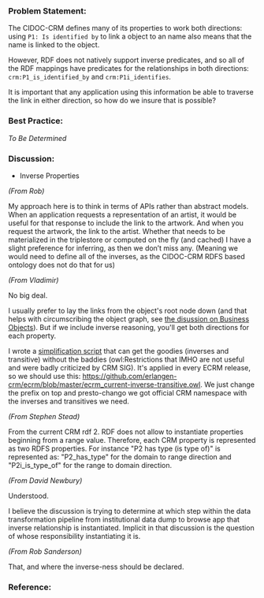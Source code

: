 ### Problem Statement:

The CIDOC-CRM defines many of its properties to work both directions: using `P1: Is identified by` to link a object to an name also means that the name is linked to the object.

However, RDF does not natively support inverse predicates, and so all of the RDF mappings have predicates for the relationships in both directions:  `crm:P1_is_identified_by` and `crm:P1i_identifies`.

It is important that any application using this information be able to traverse the link in either direction, so how do we insure that is possible?

### Best Practice:

*To Be Determined*

### Discussion:

* Inverse Properties

*(From Rob)*

My approach here is to think in terms of APIs rather than abstract models.  When an application requests a representation of an artist, it would be useful for that response to include the link to the artwork.  And when you request the artwork, the link to the artist.  Whether that needs to be materialized in the triplestore or computed on the fly (and cached) I have a slight preference for inferring, as then we don’t miss any.  (Meaning we would need to define all of the inverses, as the CIDOC-CRM RDFS based ontology does not do that for us)

*(From Vladimir)*

No big deal.

I usually prefer to lay the links from the object's root node down (and that helps with circumscribing the object graph, see [the disussion on Business Objects](#)).  But if we include inverse reasoning, you'll get both directions for each property.

I wrote a [simplification script](https://github.com/erlangen-crm/ecrm/blob/master/ecrm-simplify.xq) that can get the goodies (inverses and transitive) without the baddies (owl:Restrictions that IMHO are not useful and were badly criticized by CRM SIG).  It's applied in every ECRM release, so we should use this: <https://github.com/erlangen-crm/ecrm/blob/master/ecrm_current-inverse-transitive.owl>.  We just change the prefix on top and presto-chango we got official CRM  namespace with the inverses and transitives we need.


*(From Stephen Stead)*

From the current CRM rdf
2. RDF does not allow to instantiate properties beginning from a range value.
   Therefore, each CRM property is represented as two RDFS properties.
   For instance "P2 has type (is type of)" is represented as:
   "P2_has_type" for the domain to range direction and "P2i_is_type_of" for the range to domain direction.

*(From David Newbury)*

Understood. 

I believe the discussion is trying to determine at which step within the data transformation pipeline from institutional data dump to browse app that inverse relationship is instantiated.  Implicit in that discussion is the question of whose responsibility instantiating it is.

*(From Rob Sanderson)*

That, and where the inverse-ness should be declared.

### Reference:




